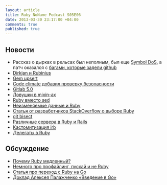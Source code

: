 ```yaml
---
layout: article
title: Ruby NoName Podcast S05E06
date: 2013-03-30 23:17:00 +04:00
comments: true
published: true
---
```


## Новости

* Рассказ о дырках в рельсах был неполным, был еще [Symbol
  DoS](http://weblog.rubyonrails.org/2013/3/18/SEC-ANN-Rails-3-2-13-3-1-12-and-2-3-18-have-been-released/), а патч
оказался с [багами, которые задели github](https://github.com/blog/1440-today-s-email-incident)
* [Dirkjan и Rubinius](http://rubini.us/2013/03/13/welcome-dirkjan/)
* [Gem upsert](https://github.com/seamusabshere/upsert)
* [Code climate добавил проверку
  безопасности](http://blog.codeclimate.com/blog/2013/03/19/launching-today-security-monitor-by-code-climate/)
* [Gitlab 5.0](http://blog.gitlab.org/gitlab-5-dot-0-has-been-released/)
* [Ловушки в mixin-ах](http://definingterms.com/2013/03/23/pitfalls-of-ruby-mixins/)
* [Ruby вместо sed](http://dougireton.com/blog/2013/03/24/ruby-p-i-e/)
* [Неизменяемые данные и Ruby](https://deveo.com/blog/2013/03/22/immutability-in-ruby-part-1/)
* [Статья от разработчиков StackOverflow о выборе Ruby](http://www.codinghorror.com/blog/2013/03/why-ruby.html)
* [git bisect](http://mojolingo.com/blog/2013/using-git-bisect-to-troubleshoot-ruby-gems/)
* [Различные сервера в Ruby и
  Rails](http://stackoverflow.com/questions/4113299/ruby-on-rails-server-options/4113570#4113570)
* [Кастомитизация irb](http://rakeroutes.com/blog/customize-your-irb/)
* [Делегаты в Ruby](http://www.saturnflyer.com/blog/jim/2013/03/21/ruby-delegate-rb-secrets/)

## Обсуждение

* [Почему Ruby медленный?](https://speakerdeck.com/alex/why-python-ruby-and-javascript-are-slow)
* [Немного про профайлинг, пускай и не Ruby](http://blog.golang.org/2011/06/profiling-go-programs.html)
* [Статья про переход с Ruby на Go](http://blog.iron.io/2013/03/how-we-went-from-30-servers-to-2-go.html)
* [Доклад Алексея Палажченко «Введение в Go»](https://github.com/AlekSi/LetsGo)
